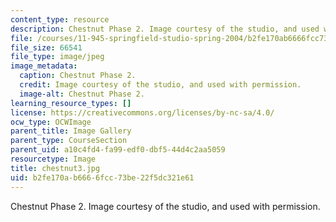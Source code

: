 ```yaml
---
content_type: resource
description: Chestnut Phase 2. Image courtesy of the studio, and used with permission.
file: /courses/11-945-springfield-studio-spring-2004/b2fe170ab6666fcc73be22f5dc321e61_chestnut3.jpg
file_size: 66541
file_type: image/jpeg
image_metadata:
  caption: Chestnut Phase 2.
  credit: Image courtesy of the studio, and used with permission.
  image-alt: Chestnut Phase 2.
learning_resource_types: []
license: https://creativecommons.org/licenses/by-nc-sa/4.0/
ocw_type: OCWImage
parent_title: Image Gallery
parent_type: CourseSection
parent_uid: a10c4fd4-fa99-edf0-dbf5-44d4c2aa5059
resourcetype: Image
title: chestnut3.jpg
uid: b2fe170a-b666-6fcc-73be-22f5dc321e61
---
```

Chestnut Phase 2. Image courtesy of the studio, and used with permission.